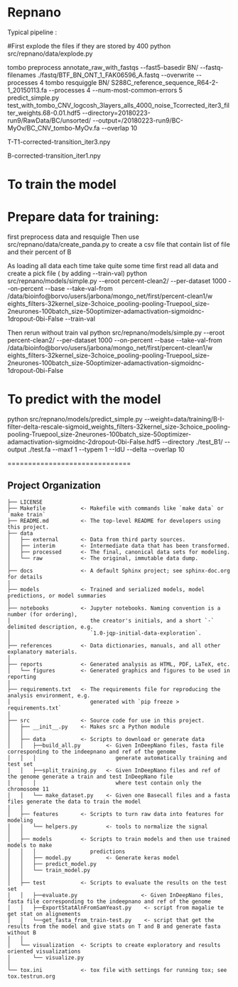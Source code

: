 Repnano
==============================
Typical pipeline :

#First explode the files if they are stored by 400
python src/repnano/data/explode.py

 tombo preprocess annotate_raw_with_fastqs --fast5-basedir BN/ --fastq-filenames ./fastq/BTF_BN_ONT_1_FAK06596_A.fastq --overwrite --processes 4
 tombo resquiggle BN/ S288C_reference_sequence_R64-2-1_20150113.fa --processes 4 --num-most-common-errors 5
 predict_simple.py  test_with_tombo_CNV_logcosh_3layers_alls_4000_noise_Tcorrected_iter3_filter_weights.68-0.01.hdf5 --directory=20180223-run9/RawData/BC/unsorted/ --output=/20180223-run9/BC-MyOv/BC_CNV_tombo-MyOv.fa --overlap 10

T-T1-corrected-transition_iter3.npy

B-corrected-transition_iter1.npy


To train the model
==============================
# Prepare data for training:
first preprocess data and resquigle
Then use src/repnano/data/create_panda.py  to create a csv file that contain list of file and their percent of B

As loading all data each time take quite some time first read all data and create a pick file ( by adding --train-val)
python src/repnano/models/simple.py --eroot percent-clean2/  --per-dataset 1000 --on-percent --base --take-val-from /data/bioinfo@borvo/users/jarbona/mongo_net/first/percent-clean1/w
eights_filters-32kernel_size-3choice_pooling-pooling-Truepool_size-2neurones-100batch_size-50optimizer-adamactivation-sigmoidnc-1dropout-0bi-False --train-val

Then rerun without train val
python src/repnano/models/simple.py --eroot percent-clean2/  --per-dataset 1000 --on-percent --base --take-val-from /data/bioinfo@borvo/users/jarbona/mongo_net/first/percent-clean1/w
eights_filters-32kernel_size-3choice_pooling-pooling-Truepool_size-2neurones-100batch_size-50optimizer-adamactivation-sigmoidnc-1dropout-0bi-False





To predict with the model
==============================
python  src/repnano/models/predict_simple.py --weight=data/training/B-I-filter-delta-rescale-sigmoid_weights_filters-32kernel_size-3choice_pooling-pooling-Truepool_size-2neurones-100batch_size-50optimizer-adamactivation-sigmoidnc-2dropout-0bi-False.hdf5 --directory ./test_B1/ --output ./test.fa --maxf 1  --typem 1 --IdU  --delta --overlap 10

==============================

Project Organization
------------

    ├── LICENSE
    ├── Makefile           <- Makefile with commands like `make data` or `make train`
    ├── README.md          <- The top-level README for developers using this project.
    ├── data
    │   ├── external       <- Data from third party sources.
    │   ├── interim        <- Intermediate data that has been transformed.
    │   ├── processed      <- The final, canonical data sets for modeling.
    │   └── raw            <- The original, immutable data dump.
    │
    ├── docs               <- A default Sphinx project; see sphinx-doc.org for details
    │
    ├── models             <- Trained and serialized models, model predictions, or model summaries
    │
    ├── notebooks          <- Jupyter notebooks. Naming convention is a number (for ordering),
    │                         the creator's initials, and a short `-` delimited description, e.g.
    │                         `1.0-jqp-initial-data-exploration`.
    │
    ├── references         <- Data dictionaries, manuals, and all other explanatory materials.
    │
    ├── reports            <- Generated analysis as HTML, PDF, LaTeX, etc.
    │   └── figures        <- Generated graphics and figures to be used in reporting
    │
    ├── requirements.txt   <- The requirements file for reproducing the analysis environment, e.g.
    │                         generated with `pip freeze > requirements.txt`
    │
    ├── src                <- Source code for use in this project.
    │   ├── __init__.py    <- Makes src a Python module
    │   │
    │   ├── data           <- Scripts to download or generate data
    │   │   ├──build_all.py        <- Given InDeepNano files, fasta file corresponding to the indeepnano and ref of the genome
    │   │   │                         generate automatically training and test set  
    │   │   ├──split_training.py   <- Given InDeepNano files and ref of the genome generate a train and test InDeepNano file
    │   │   │                         where test contain only the chromosome 11
    │   │   └── make_dataset.py    <- Given one Basecall files and a fasta files generate the data to train the model
    │   │
    │   ├── features       <- Scripts to turn raw data into features for modeling
    │   │   └── helpers.py         <- tools to normalize the signal
    │   │
    │   ├── models         <- Scripts to train models and then use trained models to make
    │   │   │                 predictions
    │   │   ├── model.py           <- Generate keras model
    │   │   ├── predict_model.py
    │   │   └── train_model.py
    │   │
    │   ├── test           <- Scripts to evaluate the results on the test set
    │   │   ├──evaluate.py                    <- Given InDeepNano files, fasta file corresponding to the indeepnano and ref of the genome
    │   │   ├──ExportStatAlnFromSamYeast.py    <- script from magalie te get stat on alignements
    │   │   └──get_fasta_from_train-test.py    <- script that get the results from the model and give stats on T and B and generate fasta without B
    │   │
    │   └── visualization  <- Scripts to create exploratory and results oriented visualizations
    │       └── visualize.py
    │
    └── tox.ini            <- tox file with settings for running tox; see tox.testrun.org
